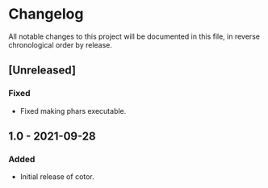 # Changelog

All notable changes to this project will be documented in this file, in reverse chronological order by release.

## [Unreleased]

### Fixed

- Fixed making phars executable.

## 1.0 - 2021-09-28

### Added

- Initial release of cotor.

